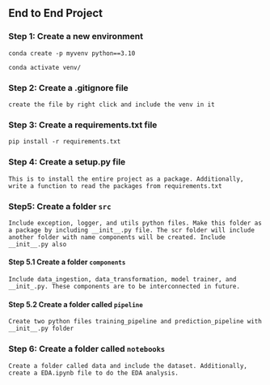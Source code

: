 ## End to End Project

### Step 1: Create a new environment

```
conda create -p myvenv python==3.10

conda activate venv/
```
### Step 2: Create a .gitignore file

```
create the file by right click and include the venv in it
```

### Step 3: Create a requirements.txt file 
```
pip install -r requirements.txt
```

### Step 4: Create a setup.py file 
```
This is to install the entire project as a package. Additionally, write a function to read the packages from requirements.txt
```

### Step5: Create a folder `src` 
```
Include exception, logger, and utils python files. Make this folder as a package by including __init__.py file. The scr folder will include another folder with name components will be created. Include __init__.py also 
```
#### Step 5.1 Create a folder `components`

```
Include data_ingestion, data_transformation, model trainer, and __init_.py. These components are to be interconnected in future. 
```
#### Step 5.2 Create a folder called `pipeline`
```
Create two python files training_pipeline and prediction_pipeline with __init__.py folder
``` 

### Step 6: Create a folder called `notebooks` 
```
Create a folder called data and include the dataset. Additionally, create a EDA.ipynb file to do the EDA analysis.
```